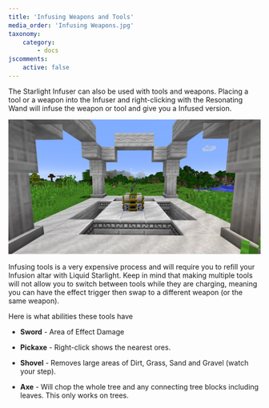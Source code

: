 ```yaml
---
title: 'Infusing Weapons and Tools'
media_order: 'Infusing Weapons.jpg'
taxonomy:
    category:
        - docs
jscomments:
    active: false
---
```


The Starlight Infuser can also be used with tools and weapons. Placing a tool or a weapon into the Infuser and right-clicking with the Resonating Wand will infuse the weapon or tool and give you a Infused version.

![Sword Infusion](Infusing%20Weapons.jpg)

Infusing tools is a very expensive process and will require you to refill your Infusion altar with Liquid Starlight. Keep in mind that making multiple tools will not allow you to switch between tools while they are charging, meaning you can have the effect trigger then swap to a different weapon (or the same weapon).

Here is what abilities these tools have

* **Sword** - Area of Effect Damage

* **Pickaxe** - Right-click shows the nearest ores.

* **Shovel** - Removes large areas of Dirt, Grass, Sand and Gravel (watch your step).

* **Axe** - Will chop the whole tree and any connecting tree blocks including leaves. This only works on trees.
